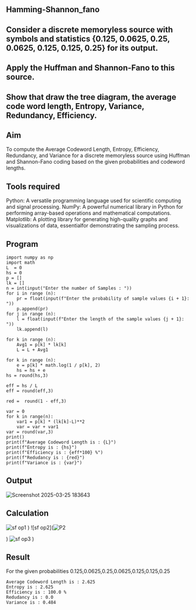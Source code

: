 ## **Hamming-Shannon_fano**
## **Consider a discrete memoryless source with symbols and statistics {0.125, 0.0625, 0.25, 0.0625, 0.125, 0.125, 0.25} for its output.** 
## **Apply the Huffman and Shannon-Fano to this source.** 
## **Show that draw the tree diagram, the average code word length, Entropy, Variance, Redundancy, Efficiency.**

## **Aim**
To compute the Average Codeword Length, Entropy, Efficiency, Redundancy, and Variance for a discrete memoryless source using Huffman and Shannon-Fano coding based on the given probabilities and codeword lengths.

## **Tools required**
Python: A versatile programming language used for scientific computing and signal processing. NumPy: A powerful numerical library in Python for performing array-based operations and mathematical computations. Matplotlib: A plotting library for generating high-quality graphs and visualizations of data, essentialfor demonstrating the sampling process.

## **Program**
```
import numpy as np
import math 
L  = 0
hs = 0
p = []
lk = []
n = int(input("Enter the number of Samples : "))
for i in range (n): 
    pr = float(input(f"Enter the probability of sample values {i + 1}: "))  
    p.append(pr)
for j in range (n): 
    l = float(input(f"Enter the length of the sample values {j + 1}: "))  
    lk.append(l)

for k in range (n):
    Avg1 = p[k] * lk[k]
    L = L + Avg1

for k in range (n):
    e = p[k] * math.log(1 / p[k], 2)
    hs = hs + e
hs = round(hs,3)

eff = hs / L
eff = round(eff,3)

red =  round(1 - eff,3) 

var = 0
for k in range(n):
    var1 = p[k] * (lk[k]-L)**2
    var = var + var1
var = round(var,3)
print()
print(f"Average Codeword Length is : {L}")
print(f"Entropy is : {hs}")
print(f"Efficiency is : {eff*100} %")
print(f"Redudancy is : {red}")
print(f"Variance is : {var}")
```
## **Output**
![Screenshot 2025-03-25 183643](https://github.com/user-attachments/assets/8ce4b228-ceb1-4ef2-8915-ecc8dff690f5)

## **Calculation**
![sf op1](![P1](https://github.com/user-attachments/assets/20ca6e55-a566-47d9-8565-cfd8a8046fee)
)
)
![sf op2](![P2](https://github.com/user-attachments/assets/8ad9422f-33f6-4bac-bbde-a524d72074eb)

)
![sf op3](![P3](https://github.com/user-attachments/assets/d38b1ff8-fba2-4a9e-9949-868350d263dc)
)
)

## **Result**
For the given probabilities 0.125,0.0625,0.25,0.0625,0.125,0.125,0.25
```
Average Codeword Length is : 2.625 
Entropy is : 2.625
Efficiency is : 100.0 %
Redudancy is : 0.0
Variance is : 0.484
```


